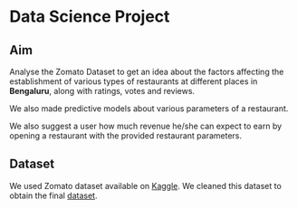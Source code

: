 # Data Science Project

## Aim
Analyse the Zomato Dataset to get an idea about the factors affecting the
establishment of various types of restaurants at different places in
**Bengaluru**, along with ratings, votes and reviews.

We also made predictive models about various parameters of a restaurant.

We also suggest a user how much revenue he/she can expect to earn by opening a restaurant with the provided restaurant parameters.

## Dataset
We used Zomato dataset available on [Kaggle](https://www.kaggle.com/himanshupoddar/zomato-bangalore-restaurants). We cleaned this dataset to obtain the final [dataset](https://drive.google.com/open?id=1oZR5CVixCDSUVG1rRex-DJxu34bqN7MM).
